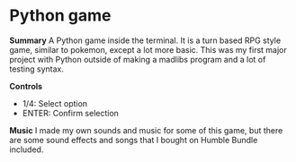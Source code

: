 # Python game

**Summary**
A Python game inside the terminal. It is a turn based RPG style game, similar to pokemon, except a lot more basic.
This was my first major project with Python outside of making a madlibs program and a lot of testing syntax.

**Controls**
- 1/4: Select option
- ENTER: Confirm selection

**Music**
I made my own sounds and music for some of this game, but there are some sound effects and songs that I bought on Humble Bundle included.

